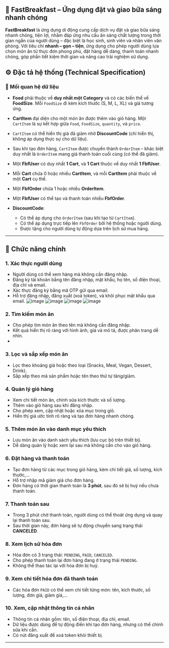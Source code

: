 ## 📱 FastBreakfast – Ứng dụng đặt và giao bữa sáng nhanh chóng
**FastBreakfast** là ứng dụng di động cung cấp dịch vụ đặt và giao bữa sáng nhanh chóng, tiện lợi, nhằm đáp ứng nhu cầu ăn sáng chất lượng trong thời gian ngắn của người dùng – đặc biệt là học sinh, sinh viên và nhân viên văn phòng. Với tiêu chí **nhanh – gọn – tiện**, 
ứng dụng cho phép người dùng lựa chọn món ăn từ thực đơn phong phú, đặt hàng dễ dàng, thanh toán nhanh chóng, góp phần tiết kiệm thời gian và nâng cao trải nghiệm sử dụng.
## ⚙️ Đặc tả hệ thống (Technical Specification)

### 🔗 Mối quan hệ dữ liệu

* **Food** phải thuộc về **duy nhất một Category** và có các biến thể về **FoodSize**. Mỗi `FoodSize` đi kèm kích thước (S, M, L, XL) và giá tương ứng.
* **CartItem** đại diện cho một món ăn được thêm vào giỏ hàng. Một `CartItem` là sự kết hợp giữa `Food`, `FoodSize`, `quantity`, và `price`.
* `CartItem` có thể hiển thị giá đã giảm nhờ **DiscountCode** (chỉ hiển thị, không áp dụng thực sự cho dữ liệu).
* Sau khi tạo đơn hàng, `CartItem` được chuyển thành `OrderItem` – khác biệt duy nhất là `OrderItem` mang giá thanh toán cuối cùng (có thể đã giảm).
* Một **FbfUser** có duy nhất **1 Cart**, và **1 Cart** thuộc về duy nhất **1 FbfUser**.
* Mỗi **Cart** chứa 0 hoặc nhiều **CartItem**, và mỗi **CartItem** phải thuộc về một **Cart** cụ thể.
* Một **FbfOrder** chứa 1 hoặc nhiều **OrderItem**.
* Một **FbfUser** có thể tạo và thanh toán nhiều **FbfOrder**.
* **DiscountCode**:

  * Có thể áp dụng cho `OrderItem` (sau khi tạo từ `CartItem`).
  * Có thể áp dụng trực tiếp lên `FbfOrder` bởi hệ thống hoặc người dùng.
  * Được tặng cho người dùng tự động dựa trên lịch sử mua hàng.
---
## 🔧 Chức năng chính

### 1. Xác thực người dùng

* Người dùng có thể xem hàng mà không cần đăng nhập.
* Đăng ký tài khoản bằng tên đăng nhập, mật khẩu, họ tên, số điện thoại, địa chỉ và email.
* Xác thực đăng ký bằng mã OTP gửi qua email.
* Hỗ trợ đăng nhập, đăng xuất (xoá token), và khôi phục mật khẩu qua email.
  ![image](https://github.com/user-attachments/assets/38ba472c-5086-486f-a6e1-0376d86a271b)
  ![image](https://github.com/user-attachments/assets/aa557d81-3596-432e-8102-450e4a199653)
  ![image](https://github.com/user-attachments/assets/f5c1bc63-98d8-4b93-93d7-cc062d067216)
  ![image](https://github.com/user-attachments/assets/e42d28db-14ca-488d-b3cb-00a391fa50e4)

### 2. Tìm kiếm món ăn

* Cho phép tìm món ăn theo tên mà không cần đăng nhập.
* Kết quả hiển thị rõ ràng với hình ảnh, giá và mô tả, được phân trang dễ nhìn.
* 

### 3. Lọc và sắp xếp món ăn

* Lọc theo khoảng giá hoặc theo loại (Snacks, Meal, Vegan, Dessert, Drink).
* Sắp xếp theo mã sản phẩm hoặc tên theo thứ tự tăng/giảm.

### 4. Quản lý giỏ hàng

* Xem chi tiết món ăn, chỉnh sửa kích thước và số lượng.
* Thêm vào giỏ hàng sau khi đăng nhập.
* Cho phép xem, cập nhật hoặc xóa mục trong giỏ.
* Hiển thị giá ước tính rõ ràng và tạo đơn hàng nhanh chóng.

### 5. Thêm món ăn vào danh mục yêu thích

* Lưu món ăn vào danh sách yêu thích (lưu cục bộ trên thiết bị).
* Dễ dàng quản lý hoặc xem lại sau mà không cần cho vào giỏ hàng.

### 6. Đặt hàng và thanh toán

* Tạo đơn hàng từ các mục trong giỏ hàng, kèm chi tiết giá, số lượng, kích thước,...
* Hỗ trợ nhập mã giảm giá cho đơn hàng.
* Đơn hàng có thời gian thanh toán là **3 phút**, sau đó sẽ bị huỷ nếu chưa thanh toán.

### 7. Thanh toán sau

* Trong 3 phút chờ thanh toán, người dùng có thể thoát ứng dụng và quay lại thanh toán sau.
* Sau thời gian này, đơn hàng sẽ tự động chuyển sang trạng thái **CANCELED**.

### 8. Xem lịch sử hóa đơn

* Hóa đơn có 3 trạng thái: `PENDING`, `PAID`, `CANCELED`.
* Cho phép thanh toán lại đơn hàng đang ở trạng thái `PENDING`.
* Không thể thao tác lại với hóa đơn bị huỷ.

### 9. Xem chi tiết hóa đơn đã thanh toán

* Các hóa đơn `PAID` có thể xem chi tiết từng món: tên, kích thước, số lượng, đơn giá, giảm giá,...

### 10. Xem, cập nhật thông tin cá nhân

* Thông tin cá nhân gồm: tên, số điện thoại, địa chỉ, email.
* Dữ liệu được dùng để tự động điền khi tạo đơn hàng, nhưng có thể chỉnh sửa khi cần.
* Có nút đăng xuất để xoá token khỏi thiết bị.

---

